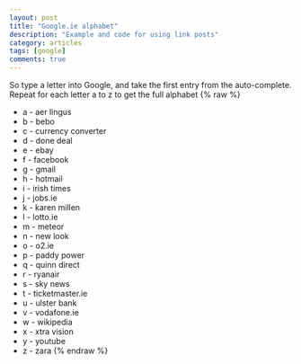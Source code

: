 ```yaml
---
layout: post
title: "Google.ie alphabet"
description: "Example and code for using link posts"
category: articles
tags: [google]
comments: true
---
```


So type a letter into Google, and take the first entry from the auto-complete. Repeat for each letter a to z to get the full alphabet
{% raw %}
* a - aer lingus
* b - bebo
* c - currency converter
* d - done deal
* e - ebay
* f - facebook
* g - gmail
* h - hotmail
* i - irish times
* j - jobs.ie
* k - karen millen
* l - lotto.ie
* m - meteor
* n - new look
* o - o2.ie
* p - paddy power
* q - quinn direct
* r - ryanair
* s - sky news
* t - ticketmaster.ie
* u - ulster bank
* v - vodafone.ie
* w - wikipedia
* x - xtra vision
* y - youtube
* z - zara
{% endraw %}
